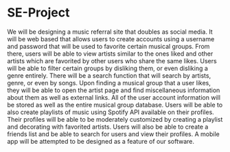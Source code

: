 # SE-Project

We will be designing a music referral site that doubles as social media. It will be web based that allows users
to create accounts using a username and password that will be used to favorite certain musical groups. From there, 
users will be able to view artists similar to the ones liked and other artists which are favorited by other users who 
share the same likes. Users will be able to filter certain groups by disliking them, or even disliking a genre entirely. 
There will be a search function that will search by artists, genre, or even by songs. Upon finding a musical group that 
a user likes, they will be able to open the artist page and find miscellaneous information about them as well as external 
links. All of the user account information will be stored as well as the entire musical group database. Users will be able
to also create playlists of music using Spotify API available on their profiles. Their profiles will be able to be moderately 
customized by creating a playlist and decorating with favorited artists. Users will also be able to create a friends list and be 
able to search for users and view their profiles. A mobile app will be attempted to be designed as a feature of our software. 
